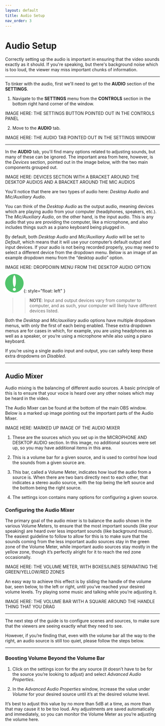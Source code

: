 ```yaml
---
layout: default
title: Audio Setup
nav_order: 3
---
```


# Audio Setup
Correctly setting up the audio is important in ensuring that the video sounds exactly as it should. If you're speaking, but there's background noise which is too loud, the viewer may miss important chunks of information.

---
To tinker with the audio, first we'll need to get to the **AUDIO** section of the **SETTINGS**.

1) Navigate to the **SETTINGS** menu from the **CONTROLS** section in the bottom right hand corner of the window.

IMAGE HERE: THE SETTINGS BUTTON POINTED OUT IN THE CONTROLS PANEL

2) Move to the **AUDIO** tab.

IMAGE HERE: THE AUDIO TAB POINTED OUT IN THE SETTINGS WINDOW

---
In the **AUDIO** tab, you'll find many options related to adjusting sounds, but many of these can be ignored. The important area from here, however, is the *Devices* section, pointed out in the image below, with the two main components grouped out.

IMAGE HERE: DEVICES SECTION WITH A BRACKET AROUND THE DESKTOP AUDIOS AND A BRACKET AROUND THE MIC AUDIOS

You'll notice that there are two types of audio here: *Desktop Audio* and *Mic/Auxiliary Audio*.

You can think of the *Desktop Audio* as the output audio, meaning devices which are playing audio from your computer (headphones, speakers, etc.). The *Mic/Auxiliary Audio*, on the other hand, is the input audio. This is any audio that you are providing the computer, like a microphone, and also includes things such as a piano keyboard being plugged in.

By default, both *Desktop Audio* and *Mic/Auxiliary Audio* will be set to *Default*, which means that it will use your computer’s default output and input devices. If your audio is not being recorded properly, you may need to select a different device from the dropdown menu. Below is an image of an example dropdown menu from the “desktop audio” option.

IMAGE HERE: DROPDOWN MENU FROM THE DESKTOP AUDIO OPTION

![Note Icon](https://github.com/alsash110/comm-2216-obs/blob/gh-pages/assets/images/note-icon.png?raw=true "note tab"){: style="float: left" }
>>**NOTE**: Input and output devices vary from computer to computer, and as such, your computer will likely have different devices listed.

Both the *Desktop* and *Mic/auxiliary* audio options have multiple dropdown menus, with only the first of each being enabled. These extra dropdown menus are for cases in which, for example, you are using headphones as well as a speaker, or you’re using a microphone while also using a piano keyboard.

If you’re using a single audio input and output, you can safely keep these extra dropdowns on *Disabled*.

---
## Audio Mixer

Audio mixing is the balancing of different audio sources. A basic principle of this is to ensure that your voice is heard over any other noises which may be heard in the video.

The Audio Mixer can be found at the bottom of the main OBS window. Below is a marked up image pointing out the important parts of the Audio Mixer.

IMAGE HERE: MARKED UP IMAGE OF THE AUDIO MIXER

1) These are the sources which you set up in the MICROPHONE AND DESKTOP AUDIO section. In this image, no additional sources were set up, so you may have additional items in this area.

2) This is a volume bar for a given source, and is used to control how loud the sounds from a given source are.

3) This bar, called a Volume Meter, indicates how loud the audio from a source is. When there are two bars directly next to each other, that indicates a stereo audio source, with the top being the left source and the bottom being the right source.

4) The settings icon contains many options for configuring a given source.

### Configuring the Audio Mixer


The primary goal of the audio mixer is to balance the audio shown in the various Volume Meters, to ensure that the most important sounds (like your speaking) are heard over less important sounds (like background music).
The easiest guideline to follow to allow for this is to make sure that the sounds coming from the less important audio sources stay in the green zone of the Volume Meter, while important audio sources stay mostly in the yellow zone, though it’s perfectly alright for it to reach the red zone occasionally.

IMAGE HERE: THE VOLUME METER, WITH BOXES/LINES SEPARATING THE GREEN/YELLOW/RED ZONES

An easy way to achieve this effect is by sliding the handle of the volume bar, seen below, to the left or right, until you’ve reached your desired volume levels. Try playing some music and talking while you’re adjusting it.

IMAGE HERE: THE VOLUME BAR WITH A SQUARE AROUND THE HANDLE THING THAT YOU DRAG

---

The next step of the guide is to configure scenes and sources, to make sure that the viewers are seeing exactly what they need to see.

However, if you’re finding that, even with the volume bar all the way to the right, an audio source is still too quiet, please follow the steps below.

---

### Boosting Volume Beyond the Volume Bar


1. Click on the settings icon for the any source (it doesn’t have to be for the source you’re looking to adjust) and select *Advanced Audio Properties*.

2. In the *Advanced Audio Properties* window, increase the value under *Volume* for your desired source until it’s at the desired volume level.

It’s best to adjust this value by no more than 5dB at a time, as more than that may cause it to be too loud. Any adjustments are saved automatically and immediately, so you can monitor the Volume Meter as you’re adjusting the volume here.
